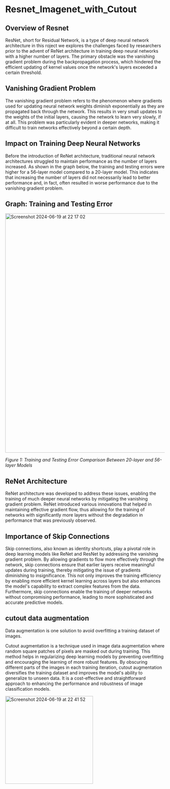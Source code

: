 # Resnet_Imagenet_with_Cutout


## Overview of Resnet 
ResNet, short for Residual Network, is a type of deep neural network architecture 
in this roject we  explores the challenges faced by researchers prior to the advent of ReNet architecture in training deep neural networks with a higher number of layers. The primary obstacle was the vanishing gradient problem during the backpropagation process, which hindered the efficient updating of kernel values once the network's layers exceeded a certain threshold.

## Vanishing Gradient Problem

The vanishing gradient problem refers to the phenomenon where gradients used for updating neural network weights diminish exponentially as they are propagated back through the network. This results in very small updates to the weights of the initial layers, causing the network to learn very slowly, if at all. This problem was particularly evident in deeper networks, making it difficult to train networks effectively beyond a certain depth.

## Impact on Training Deep Neural Networks

Before the introduction of ReNet architecture, traditional neural network architectures struggled to maintain performance as the number of layers increased. As shown in the graph below, the training and testing errors were higher for a 56-layer model compared to a 20-layer model. This indicates that increasing the number of layers did not necessarily lead to better performance and, in fact, often resulted in worse performance due to the vanishing gradient problem.

## Graph: Training and Testing Error

<img width="755" alt="Screenshot 2024-06-19 at 22 17 02" src="https://github.com/Ignatiusboadi/Resnet_Imagenet_with_Cutout/assets/102676168/d188c74f-8ca2-4ff5-b202-249a6d7c50cd">


*Figure 1: Training and Testing Error Comparison Between 20-layer and 56-layer Models*

## ReNet Architecture

ReNet architecture was developed to address these issues, enabling the training of much deeper neural networks by mitigating the vanishing gradient problem. ReNet introduced various innovations that helped in maintaining effective gradient flow, thus allowing for the training of networks with significantly more layers without the degradation in performance that was previously observed.
## Importance of Skip Connections

Skip connections, also known as identity shortcuts, play a pivotal role in deep learning models like ReNet and ResNet by addressing the vanishing gradient problem. By allowing gradients to flow more effectively through the network, skip connections ensure that earlier layers receive meaningful updates during training, thereby mitigating the issue of gradients diminishing to insignificance. This not only improves the training efficiency by enabling more efficient kernel learning across layers but also enhances the model's capability to extract complex features from the data. Furthermore, skip connections enable the training of deeper networks without compromising performance, leading to more sophisticated and accurate predictive models.

## cutout data augmentation
Data augmentation is one solution to avoid overfitting a training dataset of images. 

Cutout augmentation is a technique used in image data augmentation where random square patches of pixels are masked out during training. This method helps in regularizing deep learning models by preventing overfitting and encouraging the learning of more robust features. By obscuring different parts of the images in each training iteration, cutout augmentation diversifies the training dataset and improves the model's ability to generalize to unseen data. It is a cost-effective and straightforward approach to enhancing the performance and robustness of image classification models.

<img width="277" alt="Screenshot 2024-06-19 at 22 41 52" src="https://github.com/Ignatiusboadi/Resnet_Imagenet_with_Cutout/assets/102676168/2b5a2b9d-6406-47fe-9a4c-74cde390e193">

